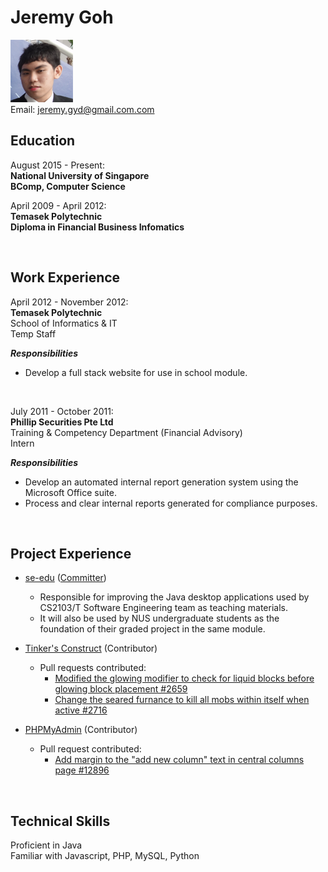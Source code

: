 # Jeremy Goh

<img src="JeremyGoh.png" width="100" /> <br>
Email: [jeremy.gyd@gmail.com.com](jeremy.gyd@gmail.com)<br>

## Education

August 2015 - Present: <br>
**National University of Singapore**<br>
**BComp, Computer Science**<br>


April 2009 - April 2012: <br>
 **Temasek Polytechnic**<br>
**Diploma in Financial Business Infomatics**<br>

<br>

## Work Experience

April 2012 - November 2012: <br>
**Temasek Polytechnic**<br>
School of Informatics & IT <br>
Temp Staff

***Responsibilities***

* Develop a full stack website for use in school module.

<br>

July 2011 - October 2011: <br>
**Phillip Securities Pte Ltd**<br>
Training & Competency Department (Financial Advisory) <br>
Intern

***Responsibilities***

* Develop an automated internal report generation system using the Microsoft Office suite.
* Process and clear internal reports generated for compliance purposes.

<br>

## Project Experience

* [se-edu](https://se-edu.github.io/) ([Committer](https://se-edu.github.io/docs/Team.html))

    * Responsible for improving the Java desktop applications used by CS2103/T Software Engineering team as teaching materials. 
    * It will also be used by NUS undergraduate students as the foundation of their graded project in the same module.

* [Tinker's Construct](https://github.com/SlimeKnights/TinkersConstruct) (Contributor)
    
    * Pull requests contributed:
        * [Modified the glowing modifier to check for liquid blocks before glowing block placement #2659](https://github.com/SlimeKnights/TinkersConstruct/pull/2659)
        * [Change the seared furnance to kill all mobs within itself when active #2716](https://github.com/SlimeKnights/TinkersConstruct/pull/2716)

* [PHPMyAdmin](https://github.com/phpmyadmin/phpmyadmin) (Contributor)
    
    * Pull request contributed:
        * [Add margin to the "add new column" text in central columns page #12896](https://github.com/phpmyadmin/phpmyadmin/pull/12896)

<br>

## Technical Skills

Proficient in Java <br>
Familiar with Javascript, PHP, MySQL, Python